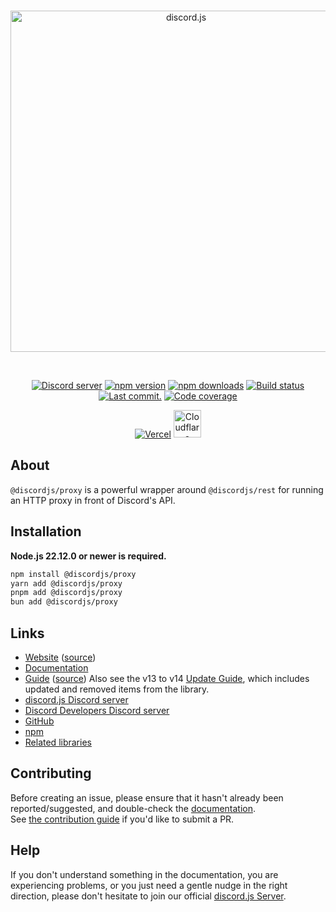 <div align="center">
	<br />
	<p>
		<a href="https://discord.js.org"><img src="https://discord.js.org/static/logo.svg" width="546" alt="discord.js" /></a>
	</p>
	<br />
	<p>
		<a href="https://discord.gg/djs"><img src="https://img.shields.io/discord/222078108977594368?color=5865F2&logo=discord&logoColor=white" alt="Discord server" /></a>
		<a href="https://www.npmjs.com/package/@discordjs/proxy"><img src="https://img.shields.io/npm/v/@discordjs/proxy.svg?maxAge=3600" alt="npm version" /></a>
		<a href="https://www.npmjs.com/package/@discordjs/proxy"><img src="https://img.shields.io/npm/dt/@discordjs/proxy.svg?maxAge=3600" alt="npm downloads" /></a>
		<a href="https://github.com/discordjs/discord.js/actions"><img src="https://github.com/discordjs/discord.js/actions/workflows/tests.yml/badge.svg" alt="Build status" /></a>
		<a href="https://github.com/discordjs/discord.js/commits/main/packages/proxy"><img alt="Last commit." src="https://img.shields.io/github/last-commit/discordjs/discord.js?logo=github&logoColor=ffffff&path=packages%2Fproxy" /></a>
		<a href="https://codecov.io/gh/discordjs/discord.js"><img src="https://codecov.io/gh/discordjs/discord.js/branch/main/graph/badge.svg?precision=2&flag=proxy" alt="Code coverage" /></a>
	</p>
	<p>
		<a href="https://vercel.com/?utm_source=discordjs&utm_campaign=oss"><img src="https://raw.githubusercontent.com/discordjs/discord.js/main/.github/powered-by-vercel.svg" alt="Vercel" /></a>
		<a href="https://www.cloudflare.com"><img src="https://raw.githubusercontent.com/discordjs/discord.js/main/.github/powered-by-workers.png" alt="Cloudflare Workers" height="44" /></a>
	</p>
</div>

## About

`@discordjs/proxy` is a powerful wrapper around `@discordjs/rest` for running an HTTP proxy in front of Discord's API.

## Installation

**Node.js 22.12.0 or newer is required.**

```sh
npm install @discordjs/proxy
yarn add @discordjs/proxy
pnpm add @discordjs/proxy
bun add @discordjs/proxy
```

## Links

- [Website][website] ([source][website-source])
- [Documentation][documentation]
- [Guide][guide] ([source][guide-source])
  Also see the v13 to v14 [Update Guide][guide-update], which includes updated and removed items from the library.
- [discord.js Discord server][discord]
- [Discord Developers Discord server][discord-developers]
- [GitHub][source]
- [npm][npm]
- [Related libraries][related-libs]

## Contributing

Before creating an issue, please ensure that it hasn't already been reported/suggested, and double-check the
[documentation][documentation].  
See [the contribution guide][contributing] if you'd like to submit a PR.

## Help

If you don't understand something in the documentation, you are experiencing problems, or you just need a gentle nudge in the right direction, please don't hesitate to join our official [discord.js Server][discord].

[website]: https://discord.js.org
[website-source]: https://github.com/discordjs/discord.js/tree/main/apps/website
[documentation]: https://discord.js.org/docs/packages/proxy/stable
[guide]: https://discordjs.guide/
[guide-source]: https://github.com/discordjs/discord.js/tree/main/apps/guide
[guide-update]: https://discordjs.guide/additional-info/changes-in-v14.html
[discord]: https://discord.gg/djs
[discord-developers]: https://discord.gg/discord-developers
[source]: https://github.com/discordjs/discord.js/tree/main/packages/proxy
[npm]: https://www.npmjs.com/package/@discordjs/proxy
[related-libs]: https://discord.com/developers/docs/topics/community-resources#libraries
[contributing]: https://github.com/discordjs/discord.js/blob/main/.github/CONTRIBUTING.md
